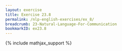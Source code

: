 ```yaml
---
layout: exercise
title: Exercise 23.8
permalink: /nlp-english-exercises/ex_8/
breadcrumb: 23-Natural-Language-For-Communication
bookmarkID: ex23.8
---
```


{% include mathjax_support %}
